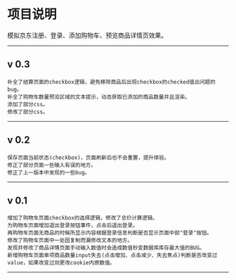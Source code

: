 # 项目说明
模拟京东注册、登录、添加购物车、预览商品详情页效果。

---
## v 0.3
```
补全了结算页面的checkbox逻辑，避免移除商品后出现checkbox的checked值出问题的bug。
补全了购物车数量预览区域的文本提示，动态获取已添加的商品数量并且渲染。
添加了部分css。
修改了部分css。
```

---
## v 0.2
```
保存页面当前状态(checkbox)，页面刷新后也不会重置，提升体验。
修正了部分页面一些输入有误的地方。
修正了上一版本中发现的一些bug。
```

---
## v 0.1
```
增加了购物车页面checkbox的选择逻辑，修改了总价计算逻辑。
为购物车页面增加退出登录按钮事件，点击后退出登录。
再购物车页面无商品的时候所显示内容根据登录信息判断是否显示页面中部"登录"按钮。
修改了购物车页面中一处因复制而漏修改文本的地方。
发现并修改了商品详情页面手动输入数值时会造成数值秒变数据库库存最大值的BUG。
新增购物车页面单项商品数量input失去(点击增加、点击减少、失去焦点)判断是否改变过value，如果改变过则更改cookie内原数值。
```
---